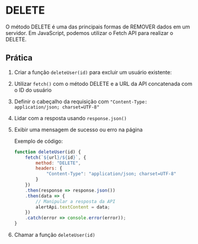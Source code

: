 # DELETE

O método DELETE é uma das principais formas de REMOVER dados em um servidor. Em JavaScript, podemos utilizar o Fetch API para realizar o DELETE.

## Prática

1. Criar a função `deleteUser(id)` para excluir um usuário existente:

2. Utilizar `fetch()` com o método DELETE e a URL da API concatenada com o ID do usuário

3. Definir o cabeçalho da requisição com `"Content-Type: application/json; charset=UTF-8"`

4. Lidar com a resposta usando `response.json()`

5. Exibir uma mensagem de sucesso ou erro na página
  
    Exemplo de código:

    ```js
    function deleteUser(id) {
        fetch(`${url}/${id}`, {
            method: "DELETE",
            headers: {
                "Content-Type": "application/json; charset=UTF-8"
            }
        })
        .then(response => response.json())
        .then(data => {
            // Manipular a resposta da API
            alertApi.textContent = data;
        })
        .catch(error => console.error(error));
    }
    ```

6. Chamar a função `deleteUser(id)`
